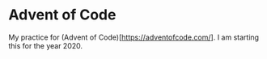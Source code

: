 # Advent of Code

My practice for (Advent of Code)[https://adventofcode.com/]. I am starting this for the year 2020.